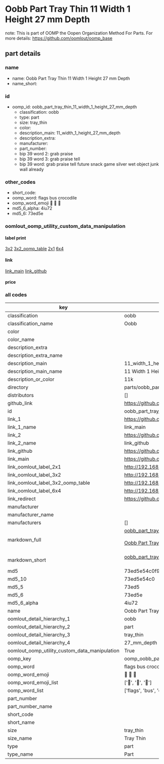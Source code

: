 # Oobb Part Tray Thin 11 Width 1 Height 27 mm Depth  

note: This is part of OOMP the Oopen Organization Method For Parts. For more details: https://github.com/oomlout/oomp_base

##  part details
  







### name
* name: Oobb Part Tray Thin 11 Width 1 Height 27 mm Depth
* name_short: 
### id
* oomp_id: oobb_part_tray_thin_11_width_1_height_27_mm_depth
  * classification: oobb
  * type: part
  * size: tray_thin
  * color: 
  * description_main: 11_width_1_height_27_mm_depth
  * description_extra: 
  * manufacturer: 
  * part_number: 
  * bip 39 word 2: grab praise
  * bip 39 word 3: grab praise tell
  * bip 39 word: grab praise tell future snack game silver wet object junk wall already

### other_codes
* short_code: 
* oomp_word: flags bus crocodile
* oomp_word_emoji :flags: :bus: :crocodile:
* md5_6_alpha: 4iu72
* md5_6: 73ed5e






### oomlout_oomp_utility_custom_data_manipulation
#### label print
[3x2](http://192.168.1.245:1112/?label=oomp%204iu72)
[3x2_oomp_table](http://192.168.1.108:1112/?label=oomp%204iu72)
[2x1](http://192.168.1.242:1112/?label=oomp%204iu72)
[6x4](http://192.168.1.55:1112/?label=oomp%204iu72)    

#### link

[link_main](https://github.com/oomlout/oomlout_oomp_version_1_messy/tree/main/parts/oobb_part_tray_thin_11_width_1_height_27_mm_depth) [link_github](https://github.com/oomlout/oomlout_oomp_version_1_messy/tree/main/parts/oobb_part_tray_thin_11_width_1_height_27_mm_depth)                             

#### price







### all codes 
| key | value |  
| --- | --- |  
| classification | oobb |  
| classification_name | Oobb |  
| color |  |  
| color_name |  |  
| description_extra |  |  
| description_extra_name |  |  
| description_main | 11_width_1_height_27_mm_depth |  
| description_main_name | 11 Width 1 Height 27 mm Depth |  
| description_or_color | 11k |  
| directory | parts/oobb_part_tray_thin_11_width_1_height_27_mm_depth |  
| distributors | [] |  
| github_link | https://github.com/oomlout/oomlout_oomp_part_src/tree/main/parts/oobb_part_tray_thin_11_width_1_height_27_mm_depth |  
| id | oobb_part_tray_thin_11_width_1_height_27_mm_depth |  
| link_1 | https://github.com/oomlout/oomlout_oomp_version_1_messy/tree/main/parts/oobb_part_tray_thin_11_width_1_height_27_mm_depth |  
| link_1_name | link_main |  
| link_2 | https://github.com/oomlout/oomlout_oomp_version_1_messy/tree/main/parts/oobb_part_tray_thin_11_width_1_height_27_mm_depth |  
| link_2_name | link_github |  
| link_github | https://github.com/oomlout/oomlout_oomp_version_1_messy/tree/main/parts/oobb_part_tray_thin_11_width_1_height_27_mm_depth |  
| link_main | https://github.com/oomlout/oomlout_oomp_version_1_messy/tree/main/parts/oobb_part_tray_thin_11_width_1_height_27_mm_depth |  
| link_oomlout_label_2x1 | http://192.168.1.242:1112/?label=oomp%204iu72 |  
| link_oomlout_label_3x2 | http://192.168.1.245:1112/?label=oomp%204iu72 |  
| link_oomlout_label_3x2_oomp_table | http://192.168.1.108:1112/?label=oomp%204iu72 |  
| link_oomlout_label_6x4 | http://192.168.1.55:1112/?label=oomp%204iu72 |  
| link_redirect | https://github.com/oomlout/oomlout_oomp_version_1_messy/tree/main/parts/oobb_part_tray_thin_11_width_1_height_27_mm_depth |  
| manufacturer |  |  
| manufacturer_name |  |  
| manufacturers | [] |  
| markdown_full | [oobb_part_tray_thin_11_width_1_height_27_mm_depth](none)<br>[](none)<br>[Oobb Part Tray Thin 11 Width 1 Height 27 Mm Depth](none)<br><br> |  
| markdown_short | [oobb_part_tray_thin_11_width_1_height_27_mm_depth](none)<br><br> |  
| md5 | 73ed5e54c0f999197ce685e9bdaa632a |  
| md5_10 | 73ed5e54c0 |  
| md5_5 | 73ed5 |  
| md5_6 | 73ed5e |  
| md5_6_alpha | 4iu72 |  
| name | Oobb Part Tray Thin 11 Width 1 Height 27 mm Depth |  
| oomlout_detail_hierarchy_1 | oobb |  
| oomlout_detail_hierarchy_2 | part |  
| oomlout_detail_hierarchy_3 | tray_thin |  
| oomlout_detail_hierarchy_4 | 27_mm_depth |  
| oomlout_oomp_utility_custom_data_manipulation | True |  
| oomp_key | oomp_oobb_part_tray_thin_11_width_1_height_27_mm_depth |  
| oomp_word | flags bus crocodile |  
| oomp_word_emoji | :flags: :bus: :crocodile: |  
| oomp_word_emoji_list | [':flags:', ':bus:', ':crocodile:'] |  
| oomp_word_list | ['flags', 'bus', 'crocodile'] |  
| part_number |  |  
| part_number_name |  |  
| short_code |  |  
| short_name |  |  
| size | tray_thin |  
| size_name | Tray Thin |  
| type | part |  
| type_name | Part |  
